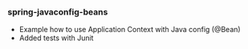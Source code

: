 ### spring-javaconfig-beans

- Example how to use Application Context with Java config (@Bean)
- Added tests with Junit